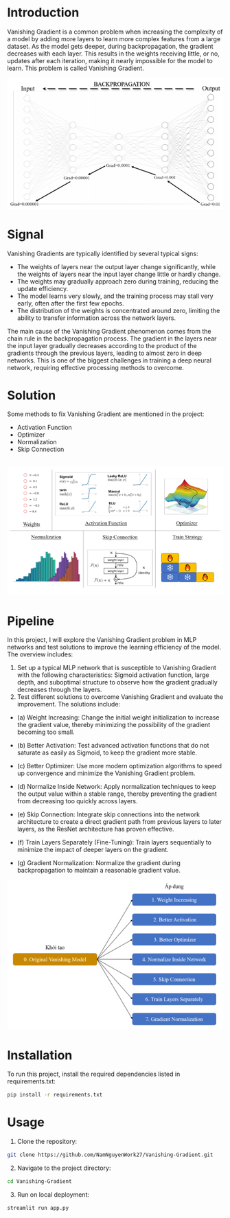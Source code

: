 # Introduction 

Vanishing Gradient is a common problem when increasing the complexity of a model by adding more layers to learn more complex features from a large
dataset. As the model gets deeper, during backpropagation, the gradient decreases with each layer. This results in the weights receiving little,
or no, updates after each iteration, making it nearly impossible for the model to learn. This problem is called Vanishing Gradient. 

![vanishing_gradient](images/Vasishing_Gradient.png)

# Signal 

Vanishing Gradients are typically identified by several typical signs:
- The weights of layers near the output layer change significantly, while the weights of layers near the input layer change little or hardly change.
- The weights may gradually approach zero during training, reducing the update efficiency.
- The model learns very slowly, and the training process may stall very early, often after the first few epochs.
- The distribution of the weights is concentrated around zero, limiting the ability to transfer information across the network layers. 

The main cause of the Vanishing Gradient phenomenon comes from the chain
rule in the backpropagation process. The gradient in the layers near the input layer gradually decreases according to the product of the gradients through the previous layers, leading to almost zero in deep networks. This is one of the biggest challenges in training a deep neural network, requiring effective processing methods to overcome. 

# Solution 

Some methods to fix Vanishing Gradient are mentioned in the project: 

- Activation Function
- Optimizer 
- Normalization 
- Skip Connection 

\
![solution](images/Solution.png)

# Pipeline 

In this project, I will explore the Vanishing Gradient problem in MLP networks and test solutions to improve the learning efficiency of the model. The overview includes:
1. Set up a typical MLP network that is susceptible to Vanishing Gradient with the following characteristics: Sigmoid activation function, large depth, and suboptimal structure to observe how the gradient gradually decreases through the layers.
2. Test different solutions to overcome Vanishing Gradient and evaluate the improvement. The solutions include:

- (a) Weight Increasing: Change the initial weight initialization to increase the gradient value, thereby minimizing the possibility of the gradient becoming too small.

- (b) Better Activation: Test advanced activation functions that do not saturate as easily as Sigmoid, to keep the gradient more stable.

- (c) Better Optimizer: Use more modern optimization algorithms to speed up convergence and minimize the Vanishing Gradient problem.

- (d) Normalize Inside Network: Apply normalization techniques to keep the output value within a stable range, thereby preventing the gradient from decreasing too quickly across layers.

- (e) Skip Connection: Integrate skip connections into the network architecture to create a direct gradient path from previous layers to later layers, as the ResNet architecture has proven effective.

- (f) Train Layers Separately (Fine-Tuning): Train layers sequentially to minimize the impact of deeper layers on the gradient.

- (g) Gradient Normalization: Normalize the gradient during backpropagation to maintain a reasonable gradient value.

![pipeline](images/Pipeline.png)

# Installation
To run this project, install the required dependencies listed in requirements.txt:
```bash
pip install -r requirements.txt
```

# Usage 

1. Clone the repository: 
```bash
git clone https://github.com/NamNguyenWork27/Vanishing-Gradient.git
```

2. Navigate to the project directory:

```bash
cd Vanishing-Gradient
```

3. Run on local deployment:
```bash
streamlit run app.py
```





